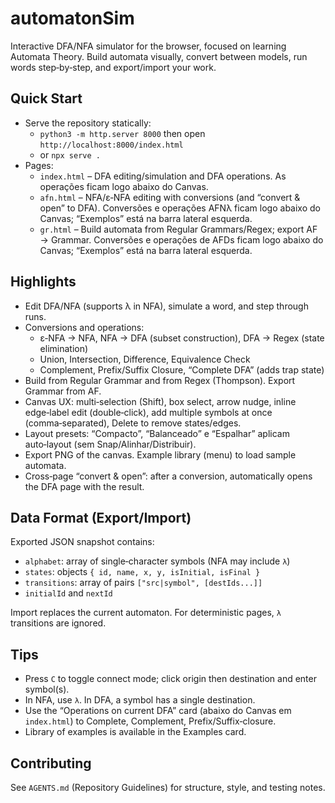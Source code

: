 # automatonSim
Interactive DFA/NFA simulator for the browser, focused on learning Automata Theory. Build automata visually, convert between models, run words step‑by‑step, and export/import your work.

## Quick Start

- Serve the repository statically:
  - `python3 -m http.server 8000` then open `http://localhost:8000/index.html`
  - or `npx serve .`
- Pages:
  - `index.html` – DFA editing/simulation and DFA operations. As operações ficam logo abaixo do Canvas.
  - `afn.html` – NFA/ε‑NFA editing with conversions (and “convert & open” to DFA). Conversões e operações AFNλ ficam logo abaixo do Canvas; “Exemplos” está na barra lateral esquerda.
  - `gr.html` – Build automata from Regular Grammars/Regex; export AF → Grammar. Conversões e operações de AFDs ficam logo abaixo do Canvas; “Exemplos” está na barra lateral esquerda.

## Highlights

- Edit DFA/NFA (supports λ in NFA), simulate a word, and step through runs.
- Conversions and operations:
  - ε‑NFA → NFA, NFA → DFA (subset construction), DFA → Regex (state elimination)
  - Union, Intersection, Difference, Equivalence Check
  - Complement, Prefix/Suffix Closure, “Complete DFA” (adds trap state)
- Build from Regular Grammar and from Regex (Thompson). Export Grammar from AF.
- Canvas UX: multi‑selection (Shift), box select, arrow nudge, inline edge‑label edit (double‑click), add multiple symbols at once (comma‑separated), Delete to remove states/edges.
- Layout presets: “Compacto”, “Balanceado” e “Espalhar” aplicam auto‑layout (sem Snap/Alinhar/Distribuir).
- Export PNG of the canvas. Example library (menu) to load sample automata.
- Cross‑page “convert & open”: after a conversion, automatically opens the DFA page with the result.

## Data Format (Export/Import)

Exported JSON snapshot contains:
- `alphabet`: array of single‑character symbols (NFA may include `λ`)
- `states`: objects `{ id, name, x, y, isInitial, isFinal }`
- `transitions`: array of pairs `["src|symbol", [destIds...]]`
- `initialId` and `nextId`

Import replaces the current automaton. For deterministic pages, `λ` transitions are ignored.

## Tips

- Press `C` to toggle connect mode; click origin then destination and enter symbol(s).
- In NFA, use `λ`. In DFA, a symbol has a single destination.
- Use the “Operations on current DFA” card (abaixo do Canvas em `index.html`) to Complete, Complement, Prefix/Suffix‑closure.
- Library of examples is available in the Examples card.

## Contributing

See `AGENTS.md` (Repository Guidelines) for structure, style, and testing notes.
